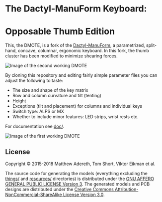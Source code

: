 # The Dactyl-ManuForm Keyboard:
# Opposable Thumb Edition

This, the DMOTE, is a fork of the [Dactyl-ManuForm](https://github.com/tshort/dactyl-keyboard),
a parametrized, split-hand, concave, columnar, ergonomic keyboard. In this fork,
the thumb cluster has been modified to minimize shearing forces.

![Image of the second working DMOTE](http://viktor.eikman.se/image/dmote-2-top-down-view/display)

By cloning this repository and editing fairly simple parameter files you can
adjust the following to taste:

* The size and shape of the key matrix
* Row and column curvature and tilt (tenting)
* Height
* Exceptions (tilt and placement) for columns and individual keys
* Switch type: ALPS or MX
* Whether to include minor features: LED strips, wrist rests etc.

For documentation see [doc/](doc/).

![Image of the first working DMOTE](http://viktor.eikman.se/image/dmote-1-glamour-shot/display)

## License

Copyright © 2015-2018 Matthew Adereth, Tom Short, Viktor Eikman et al.

The source code for generating the models (everything excluding the [things/](things/) and [resources/](resources/) directories) is distributed under the [GNU AFFERO GENERAL PUBLIC LICENSE Version 3](LICENSE). The generated models and PCB designs are distributed under the [Creative Commons Attribution-NonCommercial-ShareAlike License Version 3.0](LICENSE-models).
